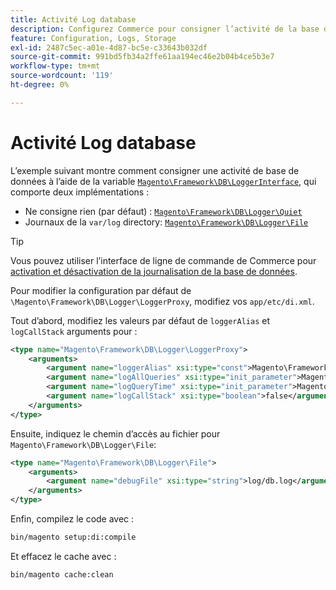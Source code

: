 ```yaml
---
title: Activité Log database
description: Configurez Commerce pour consigner l’activité de la base de données à l’aide de l’interface Enregistreur.
feature: Configuration, Logs, Storage
exl-id: 2487c5ec-a01e-4d87-bc5e-c33643b032df
source-git-commit: 991bd5fb34a2ffe61aa194ec46e2b04b4ce5b3e7
workflow-type: tm+mt
source-wordcount: '119'
ht-degree: 0%

---
```


# Activité Log database

L’exemple suivant montre comment consigner une activité de base de données à l’aide de la variable [`Magento\Framework\DB\LoggerInterface`][interface], qui comporte deux implémentations :

- Ne consigne rien (par défaut) : [`Magento\Framework\DB\Logger\Quiet`][quiet]
- Journaux de la `var/log` directory: [`Magento\Framework\DB\Logger\File`][file]

>[!TIP]
>
>Vous pouvez utiliser l’interface de ligne de commande de Commerce pour [activation et désactivation de la journalisation de la base de données](../cli/enable-logging.md#database-logging).

Pour modifier la configuration par défaut de `\Magento\Framework\DB\Logger\LoggerProxy`, modifiez vos `app/etc/di.xml`.

Tout d’abord, modifiez les valeurs par défaut de `loggerAlias` et `logCallStack` arguments pour :

```xml
<type name="Magento\Framework\DB\Logger\LoggerProxy">
    <arguments>
        <argument name="loggerAlias" xsi:type="const">Magento\Framework\DB\Logger\LoggerProxy::LOGGER_ALIAS_FILE</argument>
        <argument name="logAllQueries" xsi:type="init_parameter">Magento\Framework\Config\ConfigOptionsListConstants::CONFIG_PATH_DB_LOGGER_LOG_EVERYTHING</argument>
        <argument name="logQueryTime" xsi:type="init_parameter">Magento\Framework\Config\ConfigOptionsListConstants::CONFIG_PATH_DB_LOGGER_QUERY_TIME_THRESHOLD</argument>
        <argument name="logCallStack" xsi:type="boolean">false</argument>
    </arguments>
</type>
```

Ensuite, indiquez le chemin d’accès au fichier pour `Magento\Framework\DB\Logger\File`:

```xml
<type name="Magento\Framework\DB\Logger\File">
    <arguments>
        <argument name="debugFile" xsi:type="string">log/db.log</argument>
    </arguments>
</type>
```

Enfin, compilez le code avec :

```bash
bin/magento setup:di:compile
```

Et effacez le cache avec :

```bash
bin/magento cache:clean
```

<!-- link definitions -->

[file]: https://github.com/magento/magento2/blob/2.4/lib/internal/Magento/Framework/DB/Logger/File.php
[interface]: https://github.com/magento/magento2/blob/2.4/lib/internal/Magento/Framework/DB/LoggerInterface.php
[quiet]: https://github.com/magento/magento2/blob/2.4/lib/internal/Magento/Framework/DB/Logger/Quiet.php
